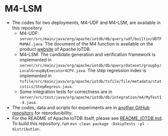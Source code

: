 <!--

    Licensed to the Apache Software Foundation (ASF) under one
    or more contributor license agreements.  See the NOTICE file
    distributed with this work for additional information
    regarding copyright ownership.  The ASF licenses this file
    to you under the Apache License, Version 2.0 (the
    "License"); you may not use this file except in compliance
    with the License.  You may obtain a copy of the License at
    
        http://www.apache.org/licenses/LICENSE-2.0
    
    Unless required by applicable law or agreed to in writing,
    software distributed under the License is distributed on an
    "AS IS" BAstepSIS, WITHOUT WARRANTIES OR CONDITIONS OF ANY
    KIND, either express or implied.  See the License for the
    specific language governing permissions and limitations
    under the License.

-->

# M4-LSM 
- The codes for two deployments, M4-UDF and M4-LSM, are available in this repository.
    - M4-UDF: `server/src/main/java/org/apache/iotdb/db/query/udf/builtin/UDTFM4MAC.java`. The document of the M4 function is available on the product [website](https://iotdb.apache.org/UserGuide/Master/Operators-Functions/Sample.html#m4-function) of Apache IoTDB.
    - M4-LSM: The candidate generation and verification framework is implemented in `server/src/main/java/org/apache/iotdb/db/query/dataset/groupby/LocalGroupByExecutor4CPV.java`. The step regression index is implemented in `tsfile/src/main/java/org/apache/iotdb/tsfile/file/metadata/statistics/StepRegress.java`.
    - Some integration tests for correctness are in `server/src/test/java/org/apache/iotdb/db/integration/m4/MyTest1-4.java`.
- The codes, data and scripts for experiments are in [another GitHub repository](https://github.com/LeiRui/M4-visualization-exp.git) for reproducibility.
- For the README of Apache IoTDB itself, please see [README_IOTDB.md](README_IOTDB.md). To build this repository, run `mvn clean package -DskipTests -pl -distribution`.
